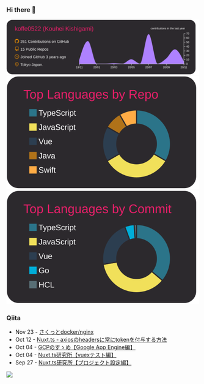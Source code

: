 ### Hi there 👋

[![](https://raw.githubusercontent.com/koffe0522/koffe0522/main/profile-summary-card-output/monokai/0-profile-details.svg)](https://github.com/vn7n24fzkq/github-profile-summary-cards)
[![](https://raw.githubusercontent.com/koffe0522/koffe0522/main/profile-summary-card-output/monokai/1-repos-per-language.svg)](https://github.com/vn7n24fzkq/github-profile-summary-cards)
[![](https://raw.githubusercontent.com/koffe0522/koffe0522/main/profile-summary-card-output/monokai/2-most-commit-language.svg)](https://github.com/vn7n24fzkq/github-profile-summary-cards)

### Qiita

<!-- qiita start -->
- Nov 23 - [さくっとdocker/nginx](https://qiita.com/ovama-koffee/items/a53b8c7e210a8e6d91d9)
- Oct 12 - [Nuxt.ts - axiosのheadersに常にtokenを付与する方法](https://qiita.com/ovama-koffee/items/750284d9dca833da047e)
- Oct 04 - [GCPのすゝめ【Google App Engine編】](https://qiita.com/ovama-koffee/items/060e64f7121aded4ed44)
- Oct 04 - [Nuxt.ts研究所【vuexテスト編】](https://qiita.com/ovama-koffee/items/99a13366c8a41311a0f1)
- Sep 27 - [Nuxt.ts研究所【プロジェクト設定編】](https://qiita.com/ovama-koffee/items/d93a51076f310cca6e47)
<!-- qiita end -->

![](https://komarev.com/ghpvc/?username=koffe0522&color=green)

<!--
**koffe0522/koffe0522** is a ✨ _special_ ✨ repository because its `README.md` (this file) appears on your GitHub profile.

Here are some ideas to get you started:

- 🔭 I’m currently working on ...
- 🌱 I’m currently learning ...
- 👯 I’m looking to collaborate on ...
- 🤔 I’m looking for help with ...
- 💬 Ask me about ...
- 📫 How to reach me: ...
- 😄 Pronouns: ...
- ⚡ Fun fact: ...
-->

